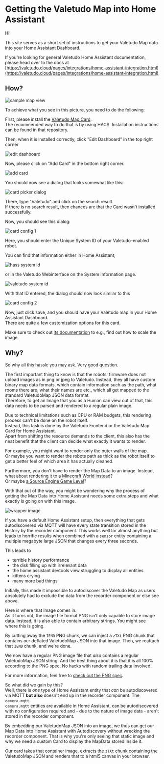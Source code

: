 # Getting the Valetudo Map into Home Assistant

Hi!

This site serves as a short set of instructions to get your Valetudo Map data into your Home Assistant Dashboard.

If you're looking for general Valetudo Home Assistant documentation, please head over to the docs at<br/>
[https://valetudo.cloud/pages/integrations/home-assistant-integration.html](https://valetudo.cloud/pages/integrations/home-assistant-integration.html)

## How?

![sample map view](./img/card_sample.png)

To achieve what you see in this picture, you need to do the following:

First, please install the [Valetudo Map Card](https://github.com/Hypfer/lovelace-valetudo-map-card).<br/>
The recommended way to do that is by using HACS. Installation instructions can be found in that repository.

Then, when it is installed correctly, click "Edit Dashboard" in the top right corner

![edit dashboard](./img/edit_dashboard.png)

Now, please click on "Add Card" in the bottom right corner.

![add card](./img/add_card.png)

You should now see a dialog that looks somewhat like this:

![card picker dialog](./img/card_picker_dialog.png)

There, type "Valetudo" and click on the search result.<br/>
If there is no search result, then chances are that the Card wasn't installed successfully.

Now, you should see this dialog:

![card config 1](./img/card_config_1.png)

Here, you should enter the Unique System ID of your Valetudo-enabled robot.

You can find that information either in Home Assistant,

![hass system id](./img/devices_system_id.png)

or in the Valetudo Webinterface on the System Information page.

![valetudo system id](./img/valetudo_system_id.png)

With that ID entered, the dialog should now look similar to this

![card config 2](./img/card_config_2.png)

Now, just click save, and you should have your Valetudo map in your Home Assistant Dashboard.<br/>
There are quite a few customization options for this card.

Make sure to check out [its documentation](https://github.com/Hypfer/lovelace-valetudo-map-card#options) to e.g., find out how to scale the image.

## Why?

So why all this hassle you may ask. Very good question.

The first important thing to know is that the robots' firmware does not upload images as in png or jpeg to Valetudo.
Instead, they all have custom binary map data formats, which contain information such as the path, what rooms there are, what their names are etc., which all get mapped to the standard ValetudoMap JSON data format.<br/>
Therefore, to get an Image that you as a Human can view out of that, this data needs to be parsed and rendered to a regular plain image.

Due to technical limitations such as CPU or RAM budgets, this rendering process can't be done on the robot itself.<br/>
Instead, this task is done by the Valetudo Frontend or the Valetudo Map Card for Home Assistant.<br/>
Apart from shifting the resource demands to the client, this also has the neat benefit that the client can decide what exactly it wants to render.

For example, you might want to render only the outer walls of the map.<br/>
Or maybe you want to render the robots path as thick as the robot itself to get a better feel of which area it has actually cleaned.

Furthermore, you don't have to render the Map Data to an image. Instead, what about rendering it [to a Minecraft World instead](https://github.com/Hypfer/Valetudo-Minecraft-Mapper)?<br/>
Or maybe [a Source Engine Game Level](https://github.com/Sch1nken/Valetudo-To-VMF)?


With that out of the way, you might be wondering why the process of getting the Map Data into Home Assistant needs some extra steps and what exactly is going on with this image.

![wrapper image](./img/wrapper_image.png)

If you have a default Home Assistant setup, then everything that gets autodiscovered via MQTT will have every state transition stored in the History by the
recorder component. This works well for almost anything but leads to horrific results when combined with a `sensor` entity containing a multiple megabyte large JSON that changes every three seconds.

This leads to
- terrible history performance
- the disk filling up with irrelevant data
- the home assistant devtools view struggling to display all entities
- kittens crying
- many more bad things

Initially, this made it impossible to autodiscover the Valetudo Map as users absolutely had to exclude the data from the recorder component or else see above.

Here is where that Image comes in.<br/>
As it turns out, the image file format PNG isn't only capable to store image data.
Instead, it is also able to contain arbitrary strings. You might see where this is going.

By cutting away the `IEND` PNG chunk, we can inject a `zTXt` PNG chunk that contains our deflated ValetudoMap JSON into that image.
Then, we reattach that `IEND` chunk, and we're done.

We now have a regular PNG image file that _also_ contains a regular ValetudoMap JSON string.
And the best thing about it is that it is all 100% according to the PNG spec. No hacks with random trailing data involved.

For more information, feel free to [check out the PNG spec](https://www.w3.org/TR/2003/REC-PNG-20031110/).


So what did we gain by this?<br/>
Well, there is _one_ type of Home Assistant entity that _can_ be autodiscovered via MQTT **but also** doesn't end up in the recorder component: The `camera.mqtt`.<br/>
`camera.mqtt` entities are available in Home Assistant, can be autodiscovered with no configuration required and - due to the nature of image data - aren't stored in the recorder component.

By embedding our ValetudoMap JSON into an image, we thus can get our Map Data into Home Assistant with Autodiscovery without wrecking the recorder component.
That is why you're only seeing that static image and why we need a custom Card to display the MapData stored inside it.

Our card takes that container image, extracts the `zTXt` chunk containing the ValetudoMap JSON and renders that to a html5 canvas in your browser.